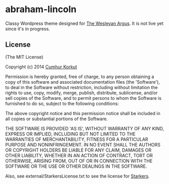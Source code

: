abraham-lincoln
===============

Classy Wordpress theme designed for [The Wesleyan Argus](http://wesleyanargus.com). It is not live yet since it's in progress.

## License 

(The MIT License)

Copyright (c) 2014 [Cumhur Korkut](http://joom.github.io)

Permission is hereby granted, free of charge, to any person obtaining
a copy of this software and associated documentation files (the
'Software'), to deal in the Software without restriction, including
without limitation the rights to use, copy, modify, merge, publish,
distribute, sublicense, and/or sell copies of the Software, and to
permit persons to whom the Software is furnished to do so, subject to
the following conditions:

The above copyright notice and this permission notice shall be
included in all copies or substantial portions of the Software.

THE SOFTWARE IS PROVIDED 'AS IS', WITHOUT WARRANTY OF ANY KIND,
EXPRESS OR IMPLIED, INCLUDING BUT NOT LIMITED TO THE WARRANTIES OF
MERCHANTABILITY, FITNESS FOR A PARTICULAR PURPOSE AND NONINFRINGEMENT.
IN NO EVENT SHALL THE AUTHORS OR COPYRIGHT HOLDERS BE LIABLE FOR ANY
CLAIM, DAMAGES OR OTHER LIABILITY, WHETHER IN AN ACTION OF CONTRACT,
TORT OR OTHERWISE, ARISING FROM, OUT OF OR IN CONNECTION WITH THE
SOFTWARE OR THE USE OR OTHER DEALINGS IN THE SOFTWARE.

Also, see external/StarkersLicense.txt to see the license for [Starkers](http://github.com/viewportindustries/starkers).